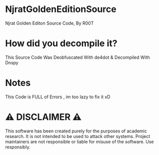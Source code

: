 # NjratGoldenEditionSource

Njrat Golden Editon Source Code, By R00T

# How did you decompile it?
This Source Code Was Deobfuscated With de4dot & Decompiled With Dnspy

# Notes
This Code is FULL of Errors , im too lazy to fix it xD

# :warning: DISCLAIMER :warning:
This software has been created purely for the purposes of academic research. It is not intended to be used to attack other systems. Project maintainers are not responsible or liable for misuse of the software. Use responsibly.
